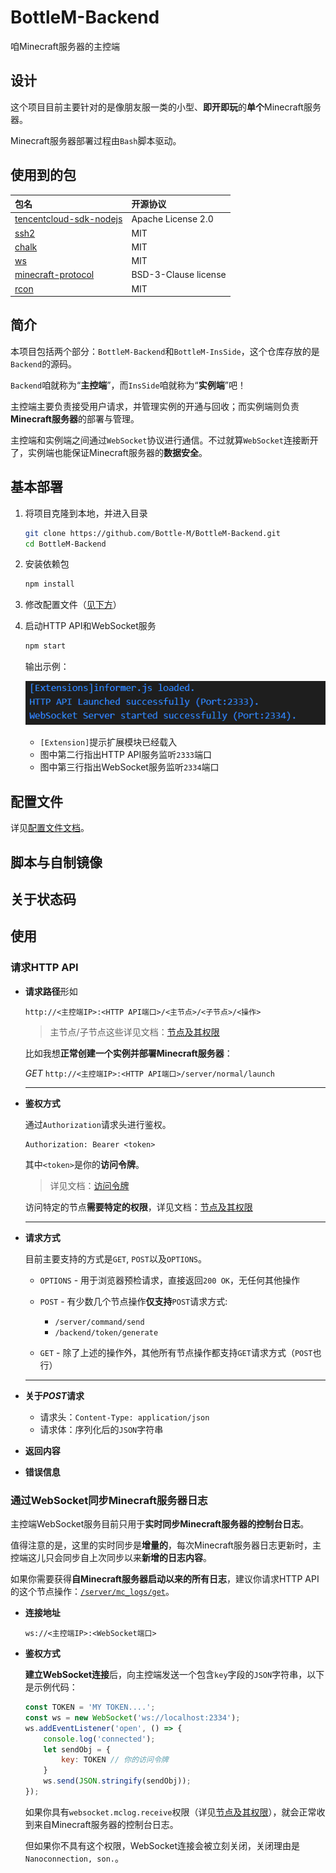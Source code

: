 # BottleM-Backend
咱Minecraft服务器的主控端

## 设计

这个项目目前主要针对的是像朋友服一类的小型、**即开即玩**的**单个**Minecraft服务器。

Minecraft服务器部署过程由`Bash`脚本驱动。

## 使用到的包

| 包名 | 开源协议 |
|:---|:---|
| [tencentcloud-sdk-nodejs](https://github.com/TencentCloud/tencentcloud-sdk-nodejs/) | Apache License 2.0 |
| [ssh2](https://github.com/mscdex/ssh2) | MIT |
| [chalk](https://github.com/chalk/chalk) | MIT |
| [ws](https://github.com/websockets/ws) | MIT |
| [minecraft-protocol](https://github.com/PrismarineJS/node-minecraft-protocol) |  BSD-3-Clause license  |
| [rcon](https://github.com/pushrax/node-rcon) | MIT |

## 简介

本项目包括两个部分：`BottleM-Backend`和`BottleM-InsSide`，这个仓库存放的是`Backend`的源码。  

`Backend`咱就称为“**主控端**”，而`InsSide`咱就称为“**实例端**”吧！  

主控端主要负责接受用户请求，并管理实例的开通与回收；而实例端则负责**Minecraft服务器**的部署与管理。  

主控端和实例端之间通过```WebSocket```协议进行通信。不过就算`WebSocket`连接断开了，实例端也能保证Minecraft服务器的**数据安全**。  

## 基本部署

1. 将项目克隆到本地，并进入目录

    ```bash
    git clone https://github.com/Bottle-M/BottleM-Backend.git
    cd BottleM-Backend
    ```

2. 安装依赖包

    ```bash
    npm install
    ```

3. 修改配置文件（[见下方](#配置文件)）

4. 启动HTTP API和WebSocket服务

    ```bash
    npm start
    ```

    输出示例：

    ![](./docs/pics/api_launch.png)  

    * `[Extension]`提示扩展模块已经载入
    * 图中第二行指出HTTP API服务监听`2333`端口
    * 图中第三行指出WebSocket服务监听`2334`端口

## 配置文件

详见[配置文件文档](./docs/configs.md)。

## 脚本与自制镜像



## 关于状态码



## 使用

### 请求HTTP API

* **请求路径**形如

    ```
    http://<主控端IP>:<HTTP API端口>/<主节点>/<子节点>/<操作>
    ```

    > 主节点/子节点这些详见文档：[节点及其权限](./docs/node_and_permissions.md)  

    比如我想**正常创建一个实例并部署Minecraft服务器**：

    *GET* `http://<主控端IP>:<HTTP API端口>/server/normal/launch`  

    -----

* **鉴权方式** 

    通过`Authorization`请求头进行鉴权。
    
    ```
    Authorization: Bearer <token>
    ```
    
    其中`<token>`是你的**访问令牌**。

    > 详见文档：[访问令牌](./docs/configs.md#user_tokensjson)

    访问特定的节点**需要特定的权限**，详见文档：[节点及其权限](./docs/node_and_permissions.md)

    ------

* **请求方式**

    目前主要支持的方式是`GET`, `POST`以及`OPTIONS`。  

    - `OPTIONS` - 用于浏览器预检请求，直接返回`200 OK`，无任何其他操作
    - `POST` - 有少数几个节点操作**仅支持**`POST`请求方式:  

        - `/server/command/send`
        - `/backend/token/generate`

    - `GET` - 除了上述的操作外，其他所有节点操作都支持`GET`请求方式（`POST`也行）

    -----

* **关于*POST*请求**

    - 请求头：`Content-Type: application/json`
    - 请求体：序列化后的`JSON`字符串

* **返回内容**

* **错误信息**

### 通过WebSocket同步Minecraft服务器日志

主控端WebSocket服务目前只用于**实时同步Minecraft服务器的控制台日志**。

值得注意的是，这里的实时同步是**增量的**，每次Minecraft服务器日志更新时，主控端这儿只会同步自上次同步以来**新增的日志内容**。

如果你需要获得**自Minecraft服务器启动以来的所有日志**，建议你请求HTTP API的这个节点操作：[`/server/mc_logs/get`](./docs/node_and_permissions.md#node-mc_logs)。

* **连接地址**

    ```
    ws://<主控端IP>:<WebSocket端口>
    ```

* **鉴权方式**

    **建立WebSocket连接**后，向主控端发送一个包含`key`字段的`JSON`字符串，以下是示例代码：

    ```javascript
    const TOKEN = 'MY TOKEN....';
    const ws = new WebSocket('ws://localhost:2334');
    ws.addEventListener('open', () => {
        console.log('connected');
        let sendObj = {
            key: TOKEN // 你的访问令牌
        }
        ws.send(JSON.stringify(sendObj));
    });
    ```

    如果你具有`websocket.mclog.receive`权限（详见[节点及其权限](./docs/node_and_permissions.md#node-mclog)），就会正常收到来自Minecraft服务器的控制台日志。

    但如果你不具有这个权限，WebSocket连接会被立刻关闭，关闭理由是`Nanoconnection, son.`。